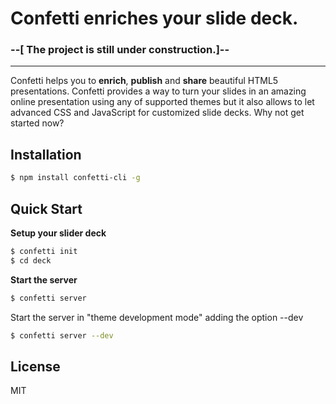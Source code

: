 # Confetti enriches your slide deck.
### --[ The project is still under construction.]--
---

Confetti helps you to **enrich**, **publish** and **share** beautiful HTML5 presentations.
Confetti provides a way to turn your slides in an amazing online presentation
using any of supported themes but it also allows to let advanced CSS and
JavaScript for customized slide decks. Why not get started now?

## Installation

``` bash
$ npm install confetti-cli -g
```

## Quick Start

**Setup your slider deck**

``` bash
$ confetti init
$ cd deck
```

**Start the server**

``` bash
$ confetti server
```

Start the server in "theme development mode" adding the option --dev

``` bash
$ confetti server --dev
```

## License

MIT
